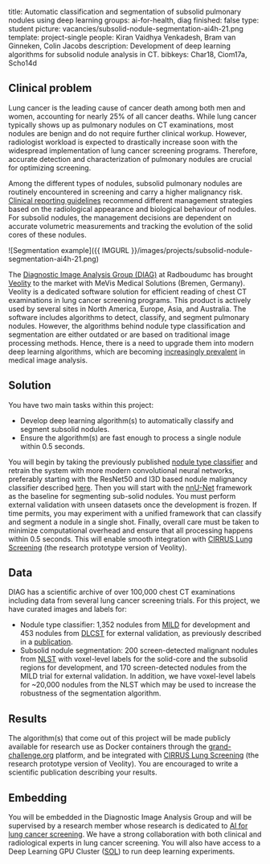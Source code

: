 title: Automatic classification and segmentation of subsolid pulmonary nodules using deep learning
groups: ai-for-health, diag
finished: false
type: student
picture: vacancies/subsolid-nodule-segmentation-ai4h-21.png
template: project-single
people: Kiran Vaidhya Venkadesh, Bram van Ginneken, Colin Jacobs
description: Development of deep learning algorithms for subsolid nodule analysis in CT.
bibkeys: Char18, Ciom17a, Scho14d

## Clinical problem
Lung cancer is the leading cause of cancer death among both men and women, accounting for nearly 25% of all cancer deaths. While lung cancer typically shows up as pulmonary nodules on CT examinations, most nodules are benign and do not require further clinical workup. However, radiologist workload is expected to drastically increase soon with the widespread implementation of lung cancer screening programs. Therefore, accurate detection and characterization of pulmonary nodules are crucial for optimizing screening. 

Among the different types of nodules, subsolid pulmonary nodules are routinely encountered in screening and carry a higher malignancy risk. [Clinical reporting guidelines](https://www.acr.org/Clinical-Resources/Reporting-and-Data-Systems/Lung-Rads) recommend different management strategies based on the radiological appearance and biological behaviour of nodules. For subsolid nodules, the management decisions are dependent on accurate volumetric measurements and tracking the evolution of the solid cores of these nodules. 

![Segmentation example]({{ IMGURL }}/images/projects/subsolid-nodule-segmentation-ai4h-21.png)

The [Diagnostic Image Analysis Group (DIAG)](https://www.diagnijmegen.nl/) at Radboudumc has brought [Veolity](https://www.veolity.com/) to the market with MeVis Medical Solutions (Bremen, Germany). Veolity is a dedicated software solution for efficient reading of chest CT examinations in lung cancer screening programs. This product is actively used by several sites in North America, Europe, Asia, and Australia. The software includes algorithms to detect, classify, and segment pulmonary nodules. However, the algorithms behind nodule type classification and segmentation are either outdated or are based on traditional image processing methods. Hence, there is a need to upgrade them into modern deep learning algorithms, which are becoming [increasingly prevalent](https://www.sciencedirect.com/science/article/pii/S1361841517301135?via%3Dihub) in medical image analysis.

## Solution
You have two main tasks within this project:

* Develop deep learning algorithm(s) to automatically classify and segment subsolid nodules.
* Ensure the algorithm(s) are fast enough to process a single nodule within 0.5 seconds.

You will begin by taking the previously published [nodule type classifier](https://www.nature.com/articles/srep46479) and retrain the system with more modern convolutional neural networks, preferably starting with the ResNet50 and I3D based nodule malignancy classifier described [here](https://pubs.rsna.org/doi/full/10.1148/radiol.2021204433). Then you will start with the [nnU-Net](https://www.nature.com/articles/s41592-020-01008-z) framework as the baseline for segmenting sub-solid nodules. You must perform external validation with unseen datasets once the development is frozen. If time permits, you may experiment with a unified framework that can classify and segment a nodule in a single shot. Finally, overall care must be taken to minimize computational overhead and ensure that all processing happens within 0.5 seconds. This will enable smooth integration with [CIRRUS Lung Screening](https://www.diagnijmegen.nl/software/cirruslungs/) (the research prototype version of Veolity).

## Data
DIAG has a scientific archive of over 100,000 chest CT examinations including data from several lung cancer screening trials. For this project, we have curated images and labels for:

* Nodule type classifier: 1,352 nodules from [MILD](https://www.ncbi.nlm.nih.gov/pmc/articles/PMC6637372/) for development and 453 nodules from [DLCST](https://pubmed.ncbi.nlm.nih.gov/26485620/) for external validation, as previously described in a [publication](https://www.nature.com/articles/srep46479). 
* Subsolid nodule segmentation: 200 screen-detected malignant nodules from [NLST](https://www.nejm.org/doi/full/10.1056/nejmoa1102873) with voxel-level labels for the solid-core and the subsolid regions for development, and 170 screen-detected nodules from the MILD trial for external validation. In addition, we have voxel-level labels for ~20,000 nodules from the NLST which may be used to increase the robustness of the segmentation algorithm.
	
## Results
The algorithm(s) that come out of this project will be made publicly available for research use as Docker containers through the [grand-challenge.org](https://grand-challenge.org/algorithms/) platform, and be integrated with [CIRRUS Lung Screening](https://www.diagnijmegen.nl/software/cirruslungs/) (the research prototype version of Veolity). You are encouraged to write a scientific publication describing your results.

## Embedding
You will be embedded in the Diagnostic Image Analysis Group and will be supervised by a research member whose research is dedicated to [AI for lung cancer screening](https://www.diagnijmegen.nl/projects/lung-cancer-screening/). We have a strong collaboration with both clinical and radiological experts in lung cancer screening. You will also have access to a Deep Learning GPU Cluster ([SOL](https://www.diagnijmegen.nl/software/sol/)) to run deep learning experiments.
